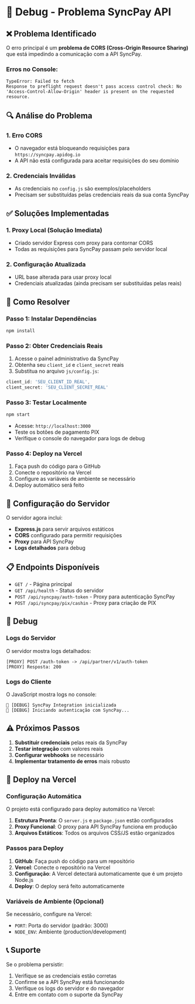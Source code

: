 # 🔧 Debug - Problema SyncPay API

## ❌ Problema Identificado

O erro principal é um **problema de CORS (Cross-Origin Resource Sharing)** que está impedindo a comunicação com a API SyncPay.

### Erros no Console:
```
TypeError: Failed to fetch
Response to preflight request doesn't pass access control check: No 'Access-Control-Allow-Origin' header is present on the requested resource.
```

## 🔍 Análise do Problema

### 1. **Erro CORS**
- O navegador está bloqueando requisições para `https://syncpay.apidog.io`
- A API não está configurada para aceitar requisições do seu domínio

### 2. **Credenciais Inválidas**
- As credenciais no `config.js` são exemplos/placeholders
- Precisam ser substituídas pelas credenciais reais da sua conta SyncPay

## ✅ Soluções Implementadas

### 1. **Proxy Local (Solução Imediata)**
- Criado servidor Express com proxy para contornar CORS
- Todas as requisições para SyncPay passam pelo servidor local

### 2. **Configuração Atualizada**
- URL base alterada para usar proxy local
- Credenciais atualizadas (ainda precisam ser substituídas pelas reais)

## 🚀 Como Resolver

### Passo 1: Instalar Dependências
```bash
npm install
```

### Passo 2: Obter Credenciais Reais
1. Acesse o painel administrativo da SyncPay
2. Obtenha seu `client_id` e `client_secret` reais
3. Substitua no arquivo `js/config.js`:

```javascript
client_id: 'SEU_CLIENT_ID_REAL',
client_secret: 'SEU_CLIENT_SECRET_REAL'
```

### Passo 3: Testar Localmente
```bash
npm start
```
- Acesse: `http://localhost:3000`
- Teste os botões de pagamento PIX
- Verifique o console do navegador para logs de debug

### Passo 4: Deploy na Vercel
1. Faça push do código para o GitHub
2. Conecte o repositório na Vercel
3. Configure as variáveis de ambiente se necessário
4. Deploy automático será feito

## 🔧 Configuração do Servidor

O servidor agora inclui:
- **Express.js** para servir arquivos estáticos
- **CORS** configurado para permitir requisições
- **Proxy** para API SyncPay
- **Logs detalhados** para debug

## 📋 Endpoints Disponíveis

- `GET /` - Página principal
- `GET /api/health` - Status do servidor
- `POST /api/syncpay/auth-token` - Proxy para autenticação SyncPay
- `POST /api/syncpay/pix/cashin` - Proxy para criação de PIX

## 🐛 Debug

### Logs do Servidor
O servidor mostra logs detalhados:
```
[PROXY] POST /auth-token -> /api/partner/v1/auth-token
[PROXY] Resposta: 200
```

### Logs do Cliente
O JavaScript mostra logs no console:
```
🔧 [DEBUG] SyncPay Integration inicializada
🔐 [DEBUG] Iniciando autenticação com SyncPay...
```

## ⚠️ Próximos Passos

1. **Substituir credenciais** pelas reais da SyncPay
2. **Testar integração** com valores reais
3. **Configurar webhooks** se necessário
4. **Implementar tratamento de erros** mais robusto

## 🚀 Deploy na Vercel

### Configuração Automática
O projeto está configurado para deploy automático na Vercel:

1. **Estrutura Pronta**: O `server.js` e `package.json` estão configurados
2. **Proxy Funcional**: O proxy para API SyncPay funciona em produção
3. **Arquivos Estáticos**: Todos os arquivos CSS/JS estão organizados

### Passos para Deploy
1. **GitHub**: Faça push do código para um repositório
2. **Vercel**: Conecte o repositório na Vercel
3. **Configuração**: A Vercel detectará automaticamente que é um projeto Node.js
4. **Deploy**: O deploy será feito automaticamente

### Variáveis de Ambiente (Opcional)
Se necessário, configure na Vercel:
- `PORT`: Porta do servidor (padrão: 3000)
- `NODE_ENV`: Ambiente (production/development)

## 📞 Suporte

Se o problema persistir:
1. Verifique se as credenciais estão corretas
2. Confirme se a API SyncPay está funcionando
3. Verifique os logs do servidor e do navegador
4. Entre em contato com o suporte da SyncPay
